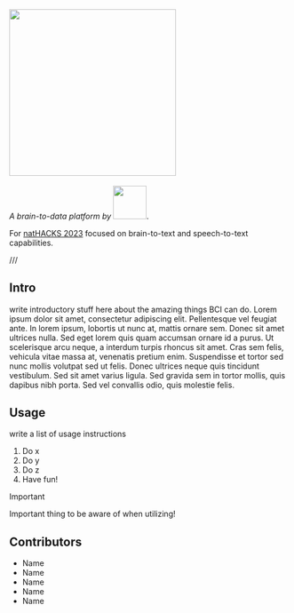 ## <img src="https://github.com/Jewels2001/CogLog/assets/53021785/3716b232-c60c-466d-897a-01bca1d325b4" width="300">
_A brain-to-data platform by_  <img src="https://github.com/Jewels2001/CogLog/assets/53021785/1479f025-a925-41cd-b8c3-2952072c47fb" width="60">.

For [natHACKS 2023](https://nathacks23.devpost.com/) focused on brain-to-text and speech-to-text capabilities.

///

## Intro
write introductory stuff here about the amazing things BCI can do. Lorem ipsum dolor sit amet, consectetur adipiscing elit. Pellentesque vel feugiat ante. In lorem ipsum, lobortis ut nunc at, mattis ornare sem. Donec sit amet ultrices nulla. Sed eget lorem quis quam accumsan ornare id a purus. Ut scelerisque arcu neque, a interdum turpis rhoncus sit amet. Cras sem felis, vehicula vitae massa at, venenatis pretium enim. Suspendisse et tortor sed nunc mollis volutpat sed ut felis. Donec ultrices neque quis tincidunt vestibulum. Sed sit amet varius ligula. Sed gravida sem in tortor mollis, quis dapibus nibh porta. Sed vel convallis odio, quis molestie felis. 

## Usage
write a list of usage instructions
1. Do x
2. Do y
3. Do z
4. Have fun!
> [!IMPORTANT]
> Important thing to be aware of when utilizing!

## Contributors
- Name
- Name
- Name
- Name
- Name
